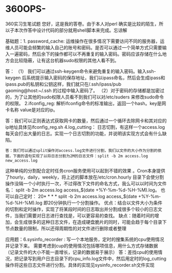 # 360OPS-
360实习生笔试题
您好，这是我的答卷。由于本人对perl 确实是比较的陌生，所以子本次作答中设计代码的部分就用shell脚本来完成。忘谅解

基础题：1. password_cache:
	运维操作在很多情况下需要访问不同的服务器，运维人员可能会频繁的输入自己的账号和密码。是否可以通过一个简单方式只需要输入一遍密码，然后余下的操作都可以不再重复的输入密码。密码应该存储在什么地方会比较隐蔽，让有这台机器sudo权限的其他人看不到。

答：  （1） 我们可以通过ssh-keygen命令来避免重复的输入密码。输入ssh-keygen 后系统提示输入密码的保存地址，我们以ipass命名，然后会生成ipass和ipass.pub的私钥和公钥这样，我们就只在/.ssh/ipass/pub  gaoming@host:~/.ssh  的过程中输入密码了。
         （2）对于密码的存储都是加密过的，为了让其他的sudo权限人员看不到我们可以对/etc/suders 来修改sudo命令的权限。
2.ifconfig_reg:
解析ifconfig命令的标准输出，返回一个hash。key是网卡名称 value是对应的ip。

答：我们可以正则表达式获取网卡的数量，然后通过一个循环去除网卡和其对应的ip地址具体见ifconfig_reg.sh
4.log_cutting：
日志切割，有这样一个access.log每天会打出大量的日志。实现一个日志切割的功能，并说明该实现方式会有什么缺陷。

	答：我们可以通过split操作对access.log文件进行分割，我们以文件的大小作为分割的依据，下面的语句实现了以将日志分割为2M的日志文件：split -b 2m access.log new_access.log
这种单纯的分割配合定时任务cron服务使用可以起到不错的效果 。Cron本身提供了hourly，daily，weekly，将上述的脚本放在/etc/cron.hourly 目录下会使分割操作没隔一个小时执行一次，不过得改下文件的命名方式，我么可以以时间为文件名：
split -b 2m access.log access_$(date +%Y-%m-%d-%H-%M).log。
也可以自己定时：
20* * * * split -b 2m access.log access_$(date +%Y-%m-%d-%H-%M).log 即20分钟执行一个分割操作。
优点：结合以文件大小为条件的切割和定时操作，实现了将某段时间的日志取出并分割成很多个较小的日志文件，当我们需要对日志进行查找是，可以更容易的查找。
缺点：随着时间的增加，会生成很多的这种日志文件，在造成硬盘脆片的同时，可能会趋于每个目录下节点数量的限制，所以还得周期性的对文件进行删除或者整理


应用题：6.sysinfo_recorder :
写一个本地服务，定时的搜集系统的cpu使用情况并记录下来。
需要考虑到cup的使用情况包括哪项信息，用什么方式存储数据（记录文件的大小不能一直增长，记录的数据易于展示）
答：差找cpu的使用情况，把记录写到用户日志目录下的cpu_info.log文件中，然后用定时的log_cutting操作将这些日志文件进行分割。具体的实现见sysinfo_recorder.sh文件实现



